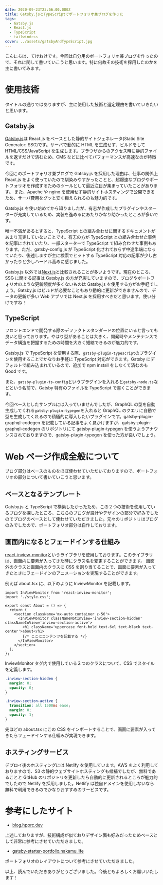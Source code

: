 ```yaml
---
date: 2020-09-23T23:56:00.000Z
title: Gatsby.jsとTypeScriptでポートフォリオ兼ブログを作った
tags:
  - Gatsby.js
  - React.js
  - TypeScript
  - tailwindcss
cover: ../assets/gatsbyAndTypeScript.jpg
---
```


こんにちは、てけおけです。今回は自分用のポートフォリオ兼ブログを作ったので、それに関して書いていこうと思います。特に何故その技術を採用したのかを主に書いてみます。

# 使用技術

タイトルの通りではありますが、主に使用した技術と選定理由を書いていきたいと思います。

## Gatsby.js

[Gatsby.js](https://www.gatsbyjs.com/)は React.js をベースとした静的サイトジェネレータ(Static Site Generator: SSG)です。サーバで動的に HTML を生成せず、ビルドをして HTML/CSS/JavaScript を生成します。ブラウザからのアクセス時に静的ファイルを返すだけで済むため、CMS などに比べてパフォーマンスが高速なのが特徴です。

今回このポートフォリオ兼ブログで Gatsby.js を採用した理由は、仕事の関係上 React.js をよく使っていたので馴染みやすかったことと、超爆速なブログやポートフォリオを作成するためのツールとして最近注目が集まっていたことがあります。
また、Apache や nginx を使用せず静的サイトホスティングで公開できるため、サーバ費用をグッと安く抑えられるのも魅力的です。

Gatsby.js を使い始めてから知りましたが、有志が作成したプラグインやスターターが充実しているため、実装を進めるにあたりかなり助かったところが多いです。

唯一不満があるとすると、TypeScript との組み合わせに関するドキュメントがあまり充実していないことです。有志の方が TypeScript との組み合わせた事例を記事にされていたり、一部スターターで TypeScript で組み合わせた事例もあります。ただ、gatsby-config.js が TypeScript 化されておらず中途半端になっていたり、後述しますが主に検索でヒットする TypeScript 対応の記事が少し古かったりと少しハードル高めに感じました。

Gatsby.js 以外では[Next.js](https://nextjs.org/)と比較されることが多いようです。現在のところ、SSG に関する記事は Gatsby.js の方が充実していますので、ブログやポートフォリオのような更新頻度が多くないものは Gatsby.js を使用する方がお手軽でしょう。Gatsby.js はビルドが必要なこともあり動的に更新ができませんので、データの更新が多い Web アプリでは Next.js を採用すべきだと思います。使い分けですね！

## TypeScript

フロントエンドで開発する際のデファクトスタンダードの位置にいると言っても良いと思っております。やはり型があることは大きく、開発時やメンテナンスでデータ構造を把握するための時間を大きく短縮できるのが魅力的です。

Gatsby.js で TypeScript を使用する際、`gatsby-plugin-typescript`のプラグインを使用することでかなりお手軽に TypeScript 対応ができます。Gatsby にデフォルトで組み込まれているので、追加で npm install をしなくて済むのも Good です。

また、`gatsby-plugin-ts-config`というプラグインを入れると`gatsby-node.ts`などという名前で、Gatsby 特有のファイルを TypeScript で書くことができます。

今回ベースとしたサンプルには入っていませんでしたが、GraphQL の型を自動生成してくれる`gatsby-plugin-typegen`を入れると GraphQL のクエリに自動で型を生成してくれるので積極的に導入したいプラグインです。gatsby-plugin-graphql-codegen を記載している記事をよく見かけますが、gatsby-plugin-graphql-codegen のリポジトリにて gatsby-plugin-typegen を使うようアナウンスされておりますので、gatsby-plugin-typegen を使った方が良いでしょう。

# Web ページ作成全般について

ブログ部分はベースのものをほぼ使わせていただいておりますので、ポートフォリオの部分について書いていこうと思います。

## ベースとなるテンプレート

Gatsby.js と TypeScript で構築したかったため、この２つの技術を使用しているブログを探したところ、[こちら](https://blog.hpprc.dev)のブログが設計やデザインの部分で好みでしたのでブログのベースとして使わせていただきました。元々のリポジトリはブログのみでしたので、ポートフォリオ部分は自作しております。

## 画面内になるとフェードインする仕組み

[react-inview-monitor](https://github.com/snipsco/react-inview-monitor)というライブラリを使用しております。このライブラリは、画面内に要素が入ってきた時にクラス名を変更することができます。
画面外のクラスと画面内のクラスに CSS を割り当てることで、画面に要素が入ってきたときにフェードインのアニメーションを実現することができます。

例えば about.tsx に、以下のように InviewMonitor を記載します。

```tsx:title=about.tsx
import InViewMonitor from 'react-inview-monitor';
import './style.css';

export const About = () => {
  return (
    <section className='mx-auto container z-50'>
      <InViewMonitor classNameNotInView='inview-section-hidden' classNameInView='inview-section-active'>
        <h1 className='uppercase font-bold text-6xl text-black text-center'>about</h1>
        {/* ここにコンテンツを記載する */}
      </InViewMonitor>
    </section>
  );
};
```

InviewMonitor タグ内で使用している２つのクラスについて、CSS でスタイルを定義します。

```css:title=style.css
.inview-section-hidden {
  margin: 0;
  opacity: 0;
}

.inview-section-active {
  transition: all 1500ms ease;
  margin: 0;
  opacity: 1;
}
```

先ほどの about.tsx にこの CSS をインポートすることで、画面に要素が入ってきたらフェードインする仕組みが実現できます。

## ホスティングサービス

デプロイ後のホスティングには Netlify を使用しています。AWS をよく利用しておりますので、S3 の静的ウェブサイトホスティングも候補でしたが、無料であることと GitHub のリポジトリを更新したら自動的に更新されるところが魅力的でしたので Netlify を採用しました。Netlify は独自ドメインを使用しないなら無料で利用できるのでかなりおすすめのサービスです。

<!--
## 使用しているプラグイン

- gatsby-plugin-mdx

マークダウンを拡張した MDX ファイルを使用し、マークダウンの中で import 文が使えたり、コンポーネントが使えるようにするためのプラグインです。このプラグイン単体を使うというより、以下のプラグインを使うために入れているといった感じです。

- gatsby-remark-autolink-headers

マークダウンで記載したで記載した見出し要素は通常そのまま HTML に変換されるだけですが、このプラグインを導入すると変換する際に id 属性を入れてくれます。

- gatsby-remark-external-links

-->

# 参考にしたサイト

- [blog.hpprc.dev](https://blog.hpprc.dev)

上述しておりますが、技術構成が似ておりデザイン面も好みだったためベースとして非常に参考にさせていただきました。

- [gatsby-starter-portfolio.nakamu.life](https://gatsby-starter-portfolio.nakamu.life)

ポートフォリオのレイアウトについて参考にさせていただきました。

以上、読んでいただきありがとうございました。今後ともよろしくお願いいたします！
